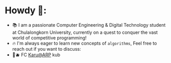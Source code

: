 # Howdy 👋:

- 📚 I am a passionate Computer Engineering & Digital Technology student at Chulalongkorn University, currently on a quest to conquer the vast world of competitive programming! 
- 🔥 I'm always eager to learn new concepts of `algorithms`, Feel free to reach out if you want to discuss:
- 👑🫐 FC [Karu@ARP](https://www.youtube.com/@Karu_ARP) kub
